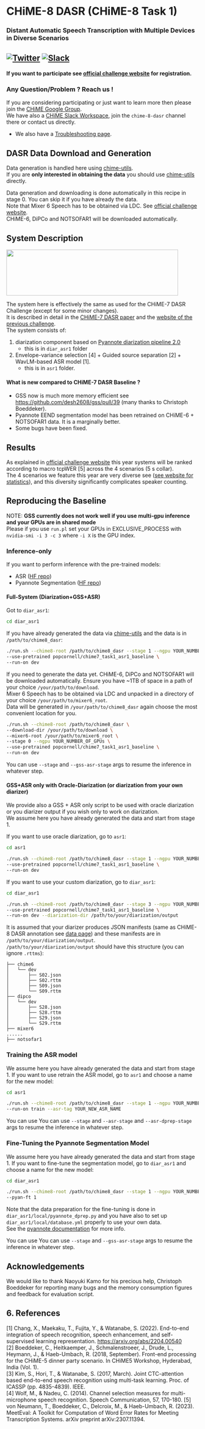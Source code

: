 # CHiME-8 DASR (CHiME-8 Task 1)

### Distant Automatic Speech Transcription with Multiple Devices in Diverse Scenarios
[![Twitter](https://img.shields.io/twitter/url/https/twitter.com/chimechallenge.svg?style=social&label=Follow%20%40chimechallenge)](https://twitter.com/chimechallenge)
[![Slack][slack-badge]][slack-invite]
---


#### If you want to participate see [official challenge website](https://www.chimechallenge.org/current/task1/index) for registration.


### <a id="reach_us">Any Question/Problem ? Reach us !</a>

If you are considering participating or just want to learn more then please join the <a href="https://groups.google.com/g/chime5/">CHiME Google Group</a>. <br>
We have also a [CHiME Slack Workspace][slack-invite], join the `chime-8-dasr` channel there or contact us directly.<br>

- We also have a [Troubleshooting page](./HELP.md).


## DASR Data Download and Generation

Data generation is handled here using [chime-utils](https://github.com/chimechallenge/chime-utils). <br>
If you are **only interested in obtaining the data** you should use [chime-utils](https://github.com/chimechallenge/chime-utils) directly. <br>

Data generation and downloading is done automatically in this recipe in stage 0. You can skip it if you have already the data. <br>
Note that Mixer 6 Speech has to be obtained via LDC. See [official challenge website](https://www.chimechallenge.org/current/task1/data). <br>
CHiME-6, DiPCo and NOTSOFAR1 will be downloaded automatically.
## System Description

<img src="https://www.chimechallenge.org/challenges/chime7/task1/images/baseline.png" width="450" height="120" />

The system here is effectively the same as used for the CHiME-7 DASR Challenge (except for some minor changes). <br>
It is described in detail in the [CHiME-7 DASR paper](https://arxiv.org/abs/2306.13734) and the [website of the previous challenge](https://www.chimechallenge.org/challenges/chime7/task1/baseline). <br>
The system consists of:
1. diarization component based on [Pyannote diarization pipeline 2.0](https://huggingface.co/pyannote/speaker-diarization)
   - this is in `diar_asr1` folder
2. Envelope-variance selection [4] + Guided source separation [2] + WavLM-based ASR model [1].
   - this is in `asr1` folder.


#### <a id="whatisnew">What is new compared to CHiME-7 DASR Baseline ? </a>

- GSS now is much more memory efficient see https://github.com/desh2608/gss/pull/39 (many thanks to Christoph Boeddeker).
- Pyannote EEND segmentation model has been retrained on CHiME-6 + NOTSOFAR1 data. It is a marginally better.
- Some bugs have been fixed.

## Results

As explained in [official challenge website](https://www.chimechallenge.org/current/task1/index) this year
systems will be ranked according to macro tcpWER [5] across the 4 scenarios (5 s collar). <br>
The 4 scenarios we feature this year are very diverse see ([see website for statistics](https://www.chimechallenge.org/current/task1/index)), and this diversity
significantly complicates speaker counting.


## Reproducing the Baseline

NOTE: **GSS currently does not work well if you use multi-gpu inference and your GPUs are in shared mode** <br>
Please if you use `run.pl` set your GPUs in EXCLUSIVE_PROCESS with `nvidia-smi -i 3 -c 3` where `-i X` is the GPU index.

### Inference-only

If you want to perform inference with the pre-trained models:
- ASR ([HF repo](https://huggingface.co/popcornell/chime7_task1_asr1_baseline))
- Pyannote Segmentation ([HF repo](https://huggingface.co/popcornell/chime7_task1_asr1_baseline))

#### Full-System (Diarization+GSS+ASR)


Got to `diar_asr1`:
```bash
cd diar_asr1
```
If you have already generated the data via [chime-utils](https://github.com/chimechallenge/chime-utils) and the data is in `/path/to/chime8_dasr`:
```bash
./run.sh --chime8-root /path/to/chime8_dasr --stage 1 --ngpu YOUR_NUMBER_OF_GPUs \
--use-pretrained popcornell/chime7_task1_asr1_baseline \
--run-on dev
```
If you need to generate the data yet.
CHiME-6, DiPCo and NOTSOFAR1 will be downloaded automatically. Ensure you have ~1TB of space in a path of your choice `/your/path/to/download`. <br>
Mixer 6 Speech has to be obtained via LDC and unpacked in a directory of your choice `/your/path/to/mixer6_root`. <br>
Data will be generated in `/your/path/to/chime8_dasr` again choose the most convenient location for you.


```bash
./run.sh --chime8-root /path/to/chime8_dasr \
--download-dir /your/path/to/download \
--mixer6-root /your/path/to/mixer6_root \
--stage 0 --ngpu YOUR_NUMBER_OF_GPUs \
--use-pretrained popcornell/chime7_task1_asr1_baseline \
--run-on dev
```

You can use `--stage` and `--gss-asr-stage` args to resume the inference in whatever step.

#### GSS+ASR only with Oracle-Diarization (or diarization from your own diarizer)

We provide also a GSS + ASR only script to be used with oracle diarization
or you diarizer output if you wish only to work on diarization. <br>
We assume here you have already generated the data and start from stage 1.

If you want to use oracle diarization, go to `asr1`:

```bash
cd asr1

./run.sh --chime8-root /path/to/chime8_dasr --stage 1 --ngpu YOUR_NUMBER_OF_GPUs \
--use-pretrained popcornell/chime7_task1_asr1_baseline \
--run-on dev
```

If you want to use your custom diarization, go to `diar_asr1`:
```bash
cd diar_asr1

./run.sh --chime8-root /path/to/chime8_dasr --stage 3 --ngpu YOUR_NUMBER_OF_GPUs \
--use-pretrained popcornell/chime7_task1_asr1_baseline \
--run-on dev --diarization-dir /path/to/your/diarization/output
```

It is assumed that your diarizer produces JSON manifests (same as CHiME-8 DASR annotation see [data page]())
and these manifests are in `/path/to/your/diarization/output`. <br>
`/path/to/your/diarization/output` should have this structure (you can ignore `.rttms`):

```
├── chime6
│   └── dev
│       ├── S02.json
│       ├── S02.rttm
│       ├── S09.json
│       └── S09.rttm
├── dipco
│   └── dev
│       ├── S28.json
│       ├── S28.rttm
│       ├── S29.json
│       └── S29.rttm
├── mixer6
......
├── notsofar1
```


### Training the ASR model

We assume here you have already generated the data and start from stage 1.
If you want to use retrain the ASR model, go to `asr1` and choose a name for the new model:

```bash
cd asr1

./run.sh --chime8-root /path/to/chime8_dasr --stage 1 --ngpu YOUR_NUMBER_OF_GPUs \
--run-on train --asr-tag YOUR_NEW_ASR_NAME
```

You can use You can use `--stage` and `--asr-stage` and `--asr-dprep-stage`  args to resume the inference in whatever step.

### Fine-Tuning the Pyannote Segmentation Model

We assume here you have already generated the data and start from stage 1.
If you want to fine-tune the segmentation model, go to `diar_asr1` and choose a name for the new model:

```bash
cd diar_asr1

./run.sh --chime8-root /path/to/chime8_dasr --stage 1 --ngpu YOUR_NUMBER_OF_GPUs \
--pyan-ft 1
```

Note that the data preparation for the fine-tuning is done in `diar_asr1/local/pyannote_dprep.py`
and you have also to set up `diar_asr1/local/database.yml` properly to use your own data. <br>
See the [pyannote documentation](https://github.com/pyannote/pyannote-audio/blob/develop/tutorials/training_a_model.ipynb) for more info.

You can use You can use `--stage` and `--gss-asr-stage` args to resume the inference in whatever step.
## Acknowledgements

We would like to thank Naoyuki Kamo for his precious help, Christoph Boeddeker for
reporting many bugs and the memory consumption figures and feedback for evaluation script.


## <a id="reference"> 6. References </a>

[1] Chang, X., Maekaku, T., Fujita, Y., & Watanabe, S. (2022). End-to-end integration of speech recognition, speech enhancement, and self-supervised learning representation. <https://arxiv.org/abs/2204.00540> <br>
[2] Boeddeker, C., Heitkaemper, J., Schmalenstroeer, J., Drude, L., Heymann, J., & Haeb-Umbach, R. (2018, September). Front-end processing for the CHiME-5 dinner party scenario. In CHiME5 Workshop, Hyderabad, India (Vol. 1). <br>
[3] Kim, S., Hori, T., & Watanabe, S. (2017, March). Joint CTC-attention based end-to-end speech recognition using multi-task learning. Proc. of ICASSP (pp. 4835-4839). IEEE. <br>
[4] Wolf, M., & Nadeu, C. (2014). Channel selection measures for multi-microphone speech recognition. Speech Communication, 57, 170-180.
[5] von Neumann, T., Boeddeker, C., Delcroix, M., & Haeb-Umbach, R. (2023). MeetEval: A Toolkit for Computation of Word Error Rates for Meeting Transcription Systems. arXiv preprint arXiv:2307.11394. <br>


[slack-badge]: https://img.shields.io/badge/slack-chat-green.svg?logo=slack
[slack-invite]: https://join.slack.com/t/chime-fey5388/shared_invite/zt-1oha0gedv-JEUr1mSztR7~iK9AxM4HOA
[twitter]: https://twitter.com/chimechallenge<h2>References</h2>
